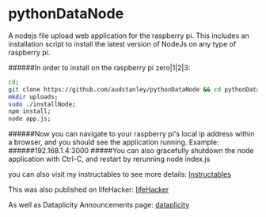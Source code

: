 # pythonDataNode
A nodejs file upload web application for the raspberry pi. This includes an installation script to install the latest version of NodeJs on any type of raspberry pi.

######In order to install on the raspberry pi zero|1|2|3:
```sh
cd;
git clone https://github.com/audstanley/pythonDataNode && cd pythonDataNode;
mkdir uploads;
sudo ./installNode;
npm install;
node app.js;
```

######Now you can navigate to your raspberry pi's local ip address within a browser, and you should see the application running. Example:
######192.168.1.4:3000
#####You can also gracefully shutdown the node application with Ctrl-C, and restart by rerunning node index.js


you can also visit my instructables to see more details: [Instructables](http://www.instructables.com/id/Raspberry-Pi-File-Uploader/)

This was also published on lifeHacker: [lifeHacker](http://lifehacker.com/make-your-own-file-uploader-to-add-files-to-a-raspberry-1790554165)

As well as Dataplicity Announcements page: [dataplicity](http://docs.dataplicity.com/blog/lifehacker-india)
